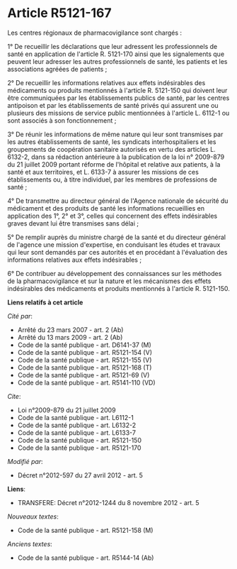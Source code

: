 # Article R5121-167

Les centres régionaux de pharmacovigilance sont chargés : 

1° De recueillir les déclarations que leur adressent les professionnels de santé en application de l'article R. 5121-170
ainsi que les signalements que peuvent leur adresser les autres professionnels de santé, les patients et les associations
agréées de patients ; 

2° De recueillir les informations relatives aux effets indésirables des médicaments ou produits mentionnés à l'article R.
5121-150 qui doivent leur être communiquées par les établissements publics de santé, par les centres antipoison et par les
établissements de santé privés qui assurent une ou plusieurs des missions de service public mentionnées à l'article L. 6112-1
ou sont associés à son fonctionnement ; 

3° De réunir les informations de même nature qui leur sont transmises par les autres établissements de santé, les syndicats
interhospitaliers et les groupements de coopération sanitaire autorisés en vertu des articles L. 6132-2, dans sa rédaction
antérieure à la publication de la loi n° 2009-879 du 21 juillet 2009 portant réforme de l'hôpital et relative aux patients, à
la santé et aux territoires, et L. 6133-7 à assurer les missions de ces établissements ou, à titre individuel, par les
membres de professions de santé ; 

4° De transmettre au directeur général de l'Agence nationale de sécurité du médicament et des produits de santé les
informations recueillies en application des 1°, 2° et 3°, celles qui concernent des effets indésirables graves devant lui
être transmises sans délai ; 

5° De remplir auprès du ministre chargé de la santé et du directeur général de l'agence une mission d'expertise, en
conduisant les études et travaux qui leur sont demandés par ces autorités et en procédant à l'évaluation des informations
relatives aux effets indésirables ; 

6° De contribuer au développement des connaissances sur les méthodes de la pharmacovigilance et sur la nature et les
mécanismes des effets indésirables des médicaments et produits mentionnés à l'article R. 5121-150.

**Liens relatifs à cet article**

_Cité par_:

  - Arrêté du 23 mars 2007 - art. 2 (Ab)
  - Arrêté du 13 mars 2009 - art. 2 (Ab)
  - Code de la santé publique - art. D6141-37 (M)
  - Code de la santé publique - art. R5121-154 (V)
  - Code de la santé publique - art. R5121-155 (V)
  - Code de la santé publique - art. R5121-168 (T)
  - Code de la santé publique - art. R5121-69 (V)
  - Code de la santé publique - art. R5141-110 (VD)

_Cite_:

  - Loi n°2009-879 du 21 juillet 2009
  - Code de la santé publique - art. L6112-1
  - Code de la santé publique - art. L6132-2
  - Code de la santé publique - art. L6133-7
  - Code de la santé publique - art. R5121-150
  - Code de la santé publique - art. R5121-170

_Modifié par_:

  - Décret n°2012-597 du 27 avril 2012 - art. 5

**Liens**:

  - TRANSFERE: Décret n°2012-1244 du 8 novembre 2012 - art. 5

_Nouveaux textes_:

  - Code de la santé publique - art. R5121-158 (M)

_Anciens textes_:

  - Code de la santé publique - art. R5144-14 (Ab)
